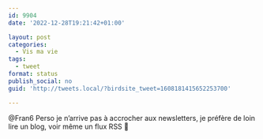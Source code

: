 ```yaml
---
id: 9904
date: '2022-12-28T19:21:42+01:00'

layout: post
categories:
  - Vis ma vie
tags:
  - tweet
format: status
publish_social: no
guid: 'http://tweets.local/?birdsite_tweet=1608181415652253700'

---
```


@Fran6 Perso je n’arrive pas à accrocher aux newsletters, je préfère de loin lire un blog, voir même un flux RSS 🙂